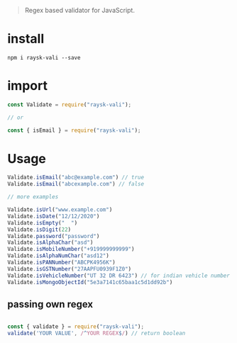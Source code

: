 
> Regex based validator for JavaScript.

# install

```
npm i raysk-vali --save

```

# import

```javascript
const Validate = require("raysk-vali");

// or

const { isEmail } = require("raysk-vali");

```

# Usage

```javascript
Validate.isEmail("abc@example.com") // true
Validate.isEmail("abcexample.com") // false

// more examples

Validate.isUrl("www.example.com")
Validate.isDate("12/12/2020")
Validate.isEmpty("  ")
Validate.isDigit(22)
Validate.password("password")
Validate.isAlphaChar("asd")
Validate.isMobileNumber("+919999999999")
Validate.isAlphaNumChar("asd12")
Validate.isPANNumber("ABCPK4956K")
Validate.isGSTNumber("27AAPFU0939F1Z0")
Validate.isVehicleNumber("UT 32 DR 6423") // for indian vehicle number format
Validate.isMongoObjectId("5e3a7141c65baa1c5d1dd92b")
```
## passing own regex

```javascript

const { validate } = require("raysk-vali");
validate('YOUR VALUE', /^YOUR REGEX$/) // return boolean

```


